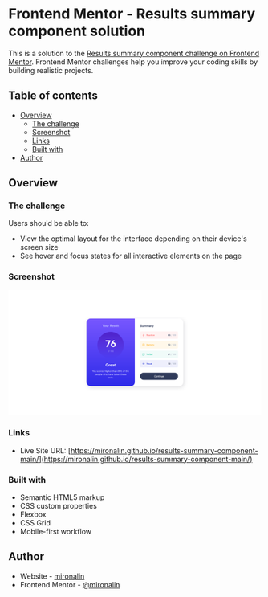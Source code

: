 # Frontend Mentor - Results summary component solution

This is a solution to the [Results summary component challenge on Frontend Mentor](https://www.frontendmentor.io/challenges/results-summary-component-CE_K6s0maV). Frontend Mentor challenges help you improve your coding skills by building realistic projects. 

## Table of contents

- [Overview](#overview)
  - [The challenge](#the-challenge)
  - [Screenshot](#screenshot)
  - [Links](#links)
  - [Built with](#built-with)
- [Author](#author)

## Overview

### The challenge

Users should be able to:

- View the optimal layout for the interface depending on their device's screen size
- See hover and focus states for all interactive elements on the page

### Screenshot

![](./screenshot.png)

### Links

- Live Site URL: [https://mironalin.github.io/results-summary-component-main/](https://mironalin.github.io/results-summary-component-main/)

### Built with

- Semantic HTML5 markup
- CSS custom properties
- Flexbox
- CSS Grid
- Mobile-first workflow

## Author

- Website - [mironalin](https://github.com/mironalin/)
- Frontend Mentor - [@mironalin](https://www.frontendmentor.io/profile/mironalin/)

